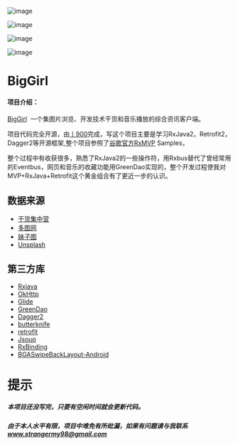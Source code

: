   
![image](https://github.com/1900Star/OkStar/blob/master/Screenshot/main.jpg)


![image](https://github.com/1900Star/OkStar/blob/master/Screenshot/music.jpg)


![image](https://github.com/1900Star/OkStar/blob/master/Screenshot/biggirls.gif)

![image](https://github.com/1900Star/BigGril/blob/master/Screenshot_png/b.png)

# BigGirl

#### 项目介绍：
[BigGirl](https://github.com/1900Star/BigGirl)  一个集图片浏览、开发技术干货和音乐播放的综合资讯客户端。

项目代码完全开源，由[丨900](https://weibo.com/stranger98)完成，写这个项目主要是学习RxJava2，Retrofit2，Dagger2等开源框架,整个项目参照了[谷歌官方RxMVP](https://github.com/googlesamples/android-architecture-components) Samples，

整个过程中有收获很多，熟悉了RxJava2的一些操作符，用Rxbus替代了曾经常用的Eventbus，网页和音乐的收藏功能用GreenDao实现的，整个开发过程使我对MVP+RxJava+Retrofit这个黄金组合有了更近一步的认识。

## 数据来源
   * [干货集中营](http://gank.io/)
   * [多图网](http://www.duotu555.com/)
   * [妹子图](http://www.mzitu.com/)
   * [Unsplash](http://www.unsplash.com/)
  
## 第三方库
  * [Rxjava](https://github.com/ReactiveX/RxJava)  
  * [OkHttp](https://github.com/square/okhttp)
  * [Glide](https://github.com/bumptech/glide)
  * [GreenDao](https://github.com/greenrobot/greenDAO)
  * [Dagger2](https://github.com/square/dagger)
  * [butterknife](https://github.com/JakeWharton/butterknife)
  * [retrofit](https://github.com/square/retrofit)
  * [Jsoup](https://github.com/jhy/jsoup) 
  * [RxBinding](https://github.com/JakeWharton/RxBinding)
  * [BGASwipeBackLayout-Android](https://github.com/bingoogolapple/BGASwipeBackLayout-Android)


# 提示
   ##### 本项目还没写完，只要有空闲时间就会更新代码。
    
   ##### 由于本人水平有限，项目中难免有所纰漏，如果有问题请与我联系 www.strangermy98@gmail.com



